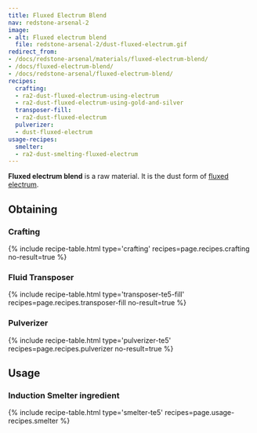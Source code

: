```yaml
---
title: Fluxed Electrum Blend
nav: redstone-arsenal-2
image:
- alt: Fluxed electrum blend
  file: redstone-arsenal-2/dust-fluxed-electrum.gif
redirect_from:
- /docs/redstone-arsenal/materials/fluxed-electrum-blend/
- /docs/fluxed-electrum-blend/
- /docs/redstone-arsenal/fluxed-electrum-blend/
recipes:
  crafting:
  - ra2-dust-fluxed-electrum-using-electrum
  - ra2-dust-fluxed-electrum-using-gold-and-silver
  transposer-fill:
  - ra2-dust-fluxed-electrum
  pulverizer:
  - dust-fluxed-electrum
usage-recipes:
  smelter:
  - ra2-dust-smelting-fluxed-electrum
---
```


**Fluxed electrum blend** is a raw material. It is the dust form of [fluxed
electrum](/docs/redstone-arsenal-2/fluxed-electrum-ingot/).


Obtaining
---------

### Crafting
{% include recipe-table.html type='crafting' recipes=page.recipes.crafting no-result=true %}

### Fluid Transposer
{% include recipe-table.html type='transposer-te5-fill' recipes=page.recipes.transposer-fill no-result=true %}

### Pulverizer
{% include recipe-table.html type='pulverizer-te5' recipes=page.recipes.pulverizer no-result=true %}


Usage
-----

### Induction Smelter ingredient
{% include recipe-table.html type='smelter-te5' recipes=page.usage-recipes.smelter %}
